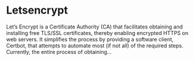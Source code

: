 # Letsencrypt
Let’s Encrypt is a Certificate Authority (CA) that facilitates obtaining and installing free TLS/SSL certificates, thereby enabling encrypted HTTPS on web servers. It simplifies the process by providing a software client, Certbot, that attempts to automate most (if not all) of the required steps. Currently, the entire process of obtaining...
